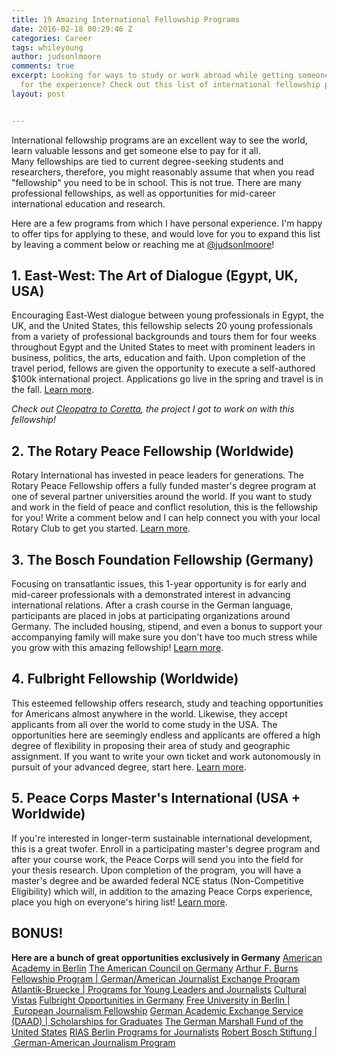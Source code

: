 ```yaml
---
title: 19 Amazing International Fellowship Programs
date: 2016-02-18 00:29:46 Z
categories: Career
tags: whileyoung
author: judsonlmoore
comments: true
excerpt: Looking for ways to study or work abroad while getting someone else to pay
  for the experience? Check out this list of international fellowship programs!
layout: post


---
```


International fellowship programs are an excellent way to see the world, learn valuable lessons and get someone else to pay for it all. Many fellowships are tied to current degree-seeking students and researchers, therefore, you might reasonably assume that when you read "fellowship" you need to be in school. This is not true. There are many professional fellowships, as well as opportunities for mid-career international education and research.

Here are a few programs from which I have personal experience. I'm happy to offer tips for applying to these, and would love for you to expand this list by leaving a comment below or reaching me at [@judsonlmoore](http://twitter.com/judsonlmoore)!

## 1. East-West: The Art of Dialogue (Egypt, UK, USA)

Encouraging East-West dialogue between young professionals in Egypt, the UK, and the United States, this fellowship selects 20 young professionals from a variety of professional backgrounds and tours them for four weeks throughout Egypt and the United States to meet with prominent leaders in business, politics, the arts, education and faith. Upon completion of the travel period, fellows are given the opportunity to execute a self-authored \$100k international project. Applications go live in the spring and travel is in the fall. [Learn more](http://eastwestdialogue.org).

_Check out [Cleopatra to Coretta](http://cleopatratocoretta.org), the project I got to work on with this fellowship!_

## 2. The Rotary Peace Fellowship (Worldwide)

Rotary International has invested in peace leaders for generations. The Rotary Peace Fellowship offers a fully funded master's degree program at one of several partner universities around the world. If you want to study and work in the field of peace and conflict resolution, this is the fellowship for you! Write a comment below and I can help connect you with your local Rotary Club to get you started. [Learn more](https://www.rotary.org/myrotary/en/get-involved/exchange-ideas/peace-fellowships).

## 3. The Bosch Foundation Fellowship (Germany)

Focusing on transatlantic issues, this 1-year opportunity is for early and mid-career professionals with a demonstrated interest in advancing international relations. After a crash course in the German language, participants are placed in jobs at participating organizations around Germany. The included housing, stipend, and even a bonus to support your accompanying family will make sure you don't have too much stress while you grow with this amazing fellowship! [Learn more](http://www.bosch-stiftung.de/content/language2/html/959.asp).

## 4. Fulbright Fellowship (Worldwide)

This esteemed fellowship offers research, study and teaching opportunities for Americans almost anywhere in the world. Likewise, they accept applicants from all over the world to come study in the USA. The opportunities here are seemingly endless and applicants are offered a high degree of flexibility in proposing their area of study and geographic assignment. If you want to write your own ticket and work autonomously in pursuit of your advanced degree, start here. [Learn more](http://www.iie.org/en/Fulbright/).

## 5. Peace Corps Master's International (USA + Worldwide)

If you're interested in longer-term sustainable international development, this is a great twofer. Enroll in a participating master's degree program and after your course work, the Peace Corps will send you into the field for your thesis research. Upon completion of the program, you will have a master's degree and be awarded federal NCE status (Non-Competitive Eligibility) which will, in addition to the amazing Peace Corps experience, place you high on everyone's hiring list! [Learn more](http://www.peacecorps.gov/volunteer/university/mastersint/).

## BONUS!

**Here are a bunch of great opportunities exclusively in Germany**
[American Academy in Berlin](http://www.americanacademy.de/)
[The American Council on Germany](http://www.acgusa.org/)
[Arthur F. Burns Fellowship Program | German/American Journalist Exchange Program](http://www.icfj.org/burns)
[Atlantik-Bruecke | Programs for Young Leaders and Journalists](https://www.atlantik-bruecke.org/eng/programs/young-leaders-program/)
[Cultural Vistas](http://www.culturalvistas.org)
[Fulbright Opportunities in Germany](http://www.us.fulbrightonline.org/home.html)
[Free University in Berlin | European Journalism Fellowship](http://www.ejf.fu-berlin.de/)
[German Academic Exchange Service (DAAD) | Scholarships for Graduates](http://www.daad.org)
[The German Marshall Fund of the United States](http://www.gmfus.org/transatlantic-leadership-initiatives/marshall-memorial-fellowship)
[RIAS Berlin Programs for Journalists](http://www.riasberlin.org/)
[Robert Bosch Stiftung | German-American Journalism Program](http://www.bosch-stiftung.de/content/language2/html/programs-for-journalists.asp)
